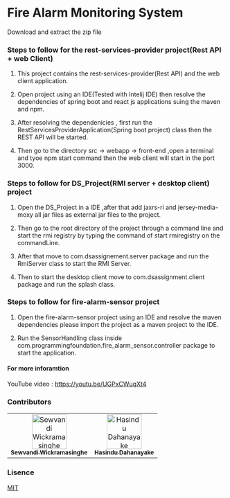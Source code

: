 # Fire Alarm Monitoring System

Download and extract the zip file 

### Steps to follow for the rest-services-provider project(Rest API + web Client)

1. This project contains the rest-services-provider(Rest API) and the web client application.<br/>

2. Open project using an IDE(Tested with Intelij IDE) then resolve the dependencies of spring boot and react js applications suing the maven and npm.<br/>

3. After resolving the dependenicies , first run the RestServicesProviderApplication(Spring boot project) class then the REST API will be started.<br/>

4. Then go to the  directory src -> webapp -> front-end ,open a terminal and tyoe npm start command then the web client will start in the port 3000.<br/>
 
### Steps to follow for DS_Project(RMI server + desktop client)  project

1. Open the DS_Project in a IDE ,after that add jaxrs-ri and jersey-media-moxy all jar files as external jar files to the project.<br/>

2. Then go to the root directory of the project through a command line and start the rmi registry by typing the command of start rmiregistry on the commandLine.<br/>

3. After that move to com.dsassignement.server package and run the RmiServer class to start the RMI Server.<br/>

4. Then to start the desktop client move to com.dsassignment.client package and run the splash class.

### Steps to follow for fire-alarm-sensor  project

1. Open the fire-alarm-sensor project using an IDE and resolve the maven dependencies please import the project as a maven project to the IDE.<br/>

2. Run the SensorHandling class inside com.programmingfoundation.fire_alarm_sensor.controller package to start the application.

#### For more inforamtion

YouTube video : https://youtu.be/UGPxCWuqXt4

### Contributors

<table>
    <tr>
        <td align="center"><a href="https://github.com/Sewvandiii"><img
                    src="https://avatars0.githubusercontent.com/u/61576355?s=460&u=09001c20e83270ee3afd81a692f4b865f61441eb&v=4" width="80px;"
                    alt="Sewvandi Wickramasinghe" /><br /><sub><b>Sewvandi Wickramasinghe</b></sub></a>
        </td>
        <td align="center"><a href="https://github.com/Hasindu1"><img
                    src="https://avatars2.githubusercontent.com/u/50219109?s=400&v=4" width="80px;"
                    alt="Hasindu Dahanayake" /><br /><sub><b>Hasindu Dahanayake</b></sub></a><br />
        </td>
</table>

### Lisence
[MIT](https://opensource.org/licenses/mit-license.html)
